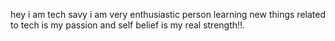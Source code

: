 hey i am tech savy
i am very enthusiastic person
learning new things related to tech is my passion and
self belief is my real strength!!.
